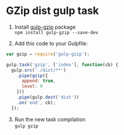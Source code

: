 # GZip dist gulp task

1. Install [gulp-gzip](https://www.npmjs.org/package/gulp-gzip) package <br>
  `npm install gulp-gzip --save-dev`

2. Add this code to your Gulpfile:

```javascript
var gzip = require('gulp-gzip');

gulp.task('gzip', ['index'], function(cb) {
  gulp.src('./dist/**')
    .pipe(gzip({
      append: true,
      level: 9
    }))
    .pipe(gulp.dest('dist'))
    .on('end', cb);
  });
```

3. Run the new task compilation <br>
  `gulp gzip`
